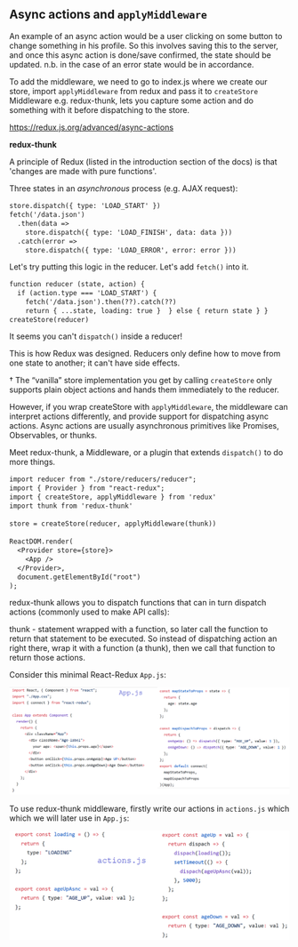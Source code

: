 Async actions and `applyMiddleware`
-----------------------------------

An example of an async action would be a user clicking on some button to change something in his profile.
So this involves saving this to the server, and once this async action is done/save confirmed, the state should be updated.
n.b. in the case of an error state would be in accordance.

To add the middleware, we need to go to index.js where we create our store, import `applyMiddleware` from redux and pass it to `createStore`
Middleware e.g. redux-thunk, lets you capture some action and do something with it before dispatching to the store.

https://redux.js.org/advanced/async-actions

**redux-thunk**

A principle of Redux (listed in the introduction section of the docs) is that 'changes are made with pure functions'.

Three states in an *asynchronous* process (e.g. AJAX request):

    store.dispatch({ type: 'LOAD_START' })
    fetch('/data.json')
      .then(data =>
        store.dispatch({ type: 'LOAD_FINISH', data: data }))
      .catch(error =>
        store.dispatch({ type: 'LOAD_ERROR', error: error }))

Let's try putting this logic in the reducer. Let's add `fetch()` into it.

    function reducer (state, action) {
      if (action.type === 'LOAD_START') {
        fetch('/data.json').then(??).catch(??)
        return { ...state, loading: true }  } else { return state } }
    createStore(reducer)

It seems you can't `dispatch()` inside a reducer!

This is how Redux was designed. Reducers only define how to move from one state to another; it can't have side effects.

† The “vanilla” store implementation you get by calling `createStore` only supports plain object actions and
hands them immediately to the reducer.

However, if you wrap createStore with `applyMiddleware`, the middleware can interpret actions differently,
and provide support for dispatching async actions. Async actions are usually asynchronous primitives like Promises, Observables, or thunks.

Meet redux-thunk, a Middleware, or a plugin that extends `dispatch()` to do more things.

    import reducer from "./store/reducers/reducer";
    import { Provider } from "react-redux";
    import { createStore, applyMiddleware } from 'redux'
    import thunk from 'redux-thunk'

    store = createStore(reducer, applyMiddleware(thunk))

    ReactDOM.render(
      <Provider store={store}>
        <App />
      </Provider>,
      document.getElementById("root")
    );

redux-thunk allows you to dispatch functions that can in turn dispatch actions (commonly used to make API calls):

thunk - statement wrapped with a function, so later call the function to return that statement to be executed.
So instead of dispatching action an right there, wrap it with a function (a thunk), then we call that function
to return those actions.

Consider this minimal React-Redux `App.js`:

![](../images/thunk.png)

To use redux-thunk middleware, firstly write our actions in `actions.js` which which we will later use in `App.js`:

![](../images/thunk2.png)




